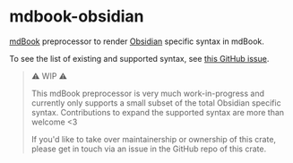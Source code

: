 # mdbook-obsidian

[mdBook](https://github.com/rust-lang/mdBook) preprocessor to render [Obsidian](https://obsidian.md/) specific syntax in mdBook.

To see the list of existing and supported syntax, see [this GitHub issue](https://github.com/GeckoEidechse/mdbook-obsidian/issues/1).

> ⚠️ WIP ⚠️
>
> This mdBook preprocessor is very much work-in-progress and currently only supports a small subset of the total Obsidian specific syntax.
> Contributions to expand the supported syntax are more than welcome <3
>
> If you'd like to take over maintainership or ownership of this crate, please get in touch via an issue in the GitHub repo of this crate.
